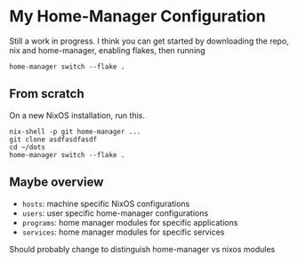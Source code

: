 # My Home-Manager Configuration

Still a work in progress.  I think you can get started by downloading the repo, nix and home-manager, enabling flakes, then running

```
home-manager switch --flake .
```

## From scratch

On a new NixOS installation, run this.

```
nix-shell -p git home-manager ...
git clone asdfasdfasdf
cd ~/dots
home-manager switch --flake .
```

## Maybe overview

* `hosts`: machine specific NixOS configurations
* `users`: user specific home-manager configurations
* `programs`: home manager modules for specific applications
* `services`: home manager modules for specific services

Should probably change to distinguish home-manager vs nixos modules
